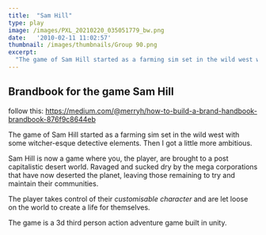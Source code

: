 ```yaml
---
title:  "Sam Hill"
type: play
image: /images/PXL_20210220_035051779_bw.png
date:   '2010-02-11 11:02:57'
thumbnail: /images/thumbnails/Group 90.png
excerpt:
  "The game of Sam Hill started as a farming sim set in the wild west with some witcher-esque detective elements. Then I got a little more ambitious."
---
```


## Brandbook for the game Sam Hill
follow this: https://medium.com/@merryh/how-to-build-a-brand-handbook-brandbook-876f9c8644eb


The game of Sam Hill started as a farming sim set in the wild west with some witcher-esque detective elements. Then I got a little more ambitious.

Sam Hill is now a game where you, the player, are brought to a post capitalistic desert world. Ravaged and sucked dry by the mega corporations that have now deserted the planet, leaving those remaining to try and maintain their communities.

The player takes control of their *customisable character* and are let loose on the world to create a life for themselves.

The game is a 3d third person action adventure game built in unity.

